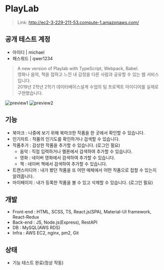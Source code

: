 <h1>PlayLab</h1>

> Link: http://ec2-3-229-211-53.compute-1.amazonaws.com/ <br/>

<h2> 공개 테스트 계정 </h2>

* 아이디 | michael
* 패스워드 | qwer1234

> A new version of Playlab with TypeScript, Webpack, Babel. <br/>
> 영화나 음악, 책을 접하고 느낀 내 감정을 다른 사람과 공유할 수 있는 웹 서비스입니다. <br/>
> 2019년 2학년 2학기 데이터베이스설계 수업의 팀 프로젝트 아이디어를 실제로 구현했습니다.
<img src="https://user-images.githubusercontent.com/60354103/79992119-0dfd2c00-84ee-11ea-8fb6-aa8c6249bfc5.png" alt="preview1">
<img src="https://user-images.githubusercontent.com/60354103/79992125-0f2e5900-84ee-11ea-836e-b031fc3badbb.png" alt="preview2">

<h2> 기능 </h2>

* 북마크 : 나중에 보기 위해 북마크한 작품을 한 곳에서 확인할 수 있습니다.
* 인기차트 : 작품의 인기도를 확인하거나 검색할 수 있습니다.
* 작품추가 : 감상한 작품을 추가할 수 있습니다. (로그인 필요)
  * 음악 : 직접 입력하거나 멜론에서 검색하여 추가할 수 있습니다.
  * 영화 : 네이버 영화에서 검색하여 추가할 수 있습니다.
  * 책 : 네이버 책에서 검색하여 추가할 수 있습니다.
* 트랜스미디어 : 내가 봤던 작품을 또 어떤 매체에서 어떤 작품으로 접할 수 있는지 알려줍니다.
* 마이페이지 : 내가 등록한 작품을 볼 수 있고 삭제할 수 있습니다. (로그인 필요)

<h2> 개발 </h2>

* Front-end : HTML, SCSS, TS, React.js(SPA), Material-UI framework, React-Redux
* Back-end : JS, Node.js(Express), RestAPI
* DB : MySQL(AWS RDS)
* Infra : AWS EC2, nginx, pm2, Git

<h2> 상태 </h2>

* 기능 테스트 완료(정상 작동)


